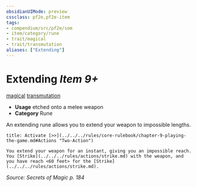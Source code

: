 ```yaml
---
obsidianUIMode: preview
cssclass: pf2e,pf2e-item
tags:
- compendium/src/pf2e/som
- item/category/rune
- trait/magical
- trait/transmutation
aliases: ["Extending"]
---
```

# Extending *Item 9+*  
[magical](../../../rules/traits/magical.md)  [transmutation](../../../rules/traits/transmutation.md)  

- **Usage** etched onto a melee weapon
- **Category** Rune

An extending rune allows you to extend your weapon to impossible lengths.

```ad-embed-ability
title: Activate [>>](../../../rules/core-rulebook/chapter-9-playing-the-game.md#Actions "Two-Action")

You extend your weapon for an instant, giving you an impossible reach. You [Strike](../../../rules/actions/strike.md) with the weapon, and you have reach <60 feet> for the [Strike](../../../rules/actions/strike.md).
```

*Source: Secrets of Magic p. 184*
